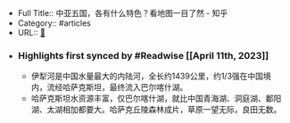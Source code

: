 - Full Title:: 中亚五国，各有什么特色？看地图一目了然 - 知乎
- Category:: #articles
- URL:: [🔗](https://zhuanlan.zhihu.com/p/232647830)
- ### Highlights first synced by #Readwise [[April 11th, 2023]]
    - 伊犁河是中国水量最大的内陆河，全长约1439公里，约1/3强在中国境内，流经哈萨克斯坦，最终流入巴尔喀什湖。
    - 哈萨克斯坦水资源丰富，仅巴尔喀什湖，就比中国青海湖、洞庭湖、鄱阳湖、太湖相加都要大。哈萨克丘陵森林成片，草原一望无际，良田无数。
